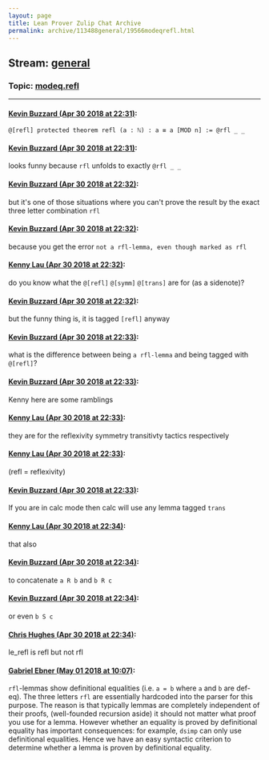 ```yaml
---
layout: page
title: Lean Prover Zulip Chat Archive 
permalink: archive/113488general/19566modeqrefl.html
---
```


## Stream: [general](index.html)
### Topic: [modeq.refl](19566modeqrefl.html)

---

#### [Kevin Buzzard (Apr 30 2018 at 22:31)](https://leanprover.zulipchat.com/#narrow/stream/113488-general/topic/modeq.refl/near/125911585):
`@[refl] protected theorem refl (a : ℕ) : a ≡ a [MOD n] := @rfl _ _`

#### [Kevin Buzzard (Apr 30 2018 at 22:31)](https://leanprover.zulipchat.com/#narrow/stream/113488-general/topic/modeq.refl/near/125911591):
looks funny because `rfl` unfolds to exactly `@rfl _ _`

#### [Kevin Buzzard (Apr 30 2018 at 22:32)](https://leanprover.zulipchat.com/#narrow/stream/113488-general/topic/modeq.refl/near/125911637):
but it's one of those situations where you can't prove the result by the exact three letter combination `rfl`

#### [Kevin Buzzard (Apr 30 2018 at 22:32)](https://leanprover.zulipchat.com/#narrow/stream/113488-general/topic/modeq.refl/near/125911646):
because you get the error `not a rfl-lemma, even though marked as rfl`

#### [Kenny Lau (Apr 30 2018 at 22:32)](https://leanprover.zulipchat.com/#narrow/stream/113488-general/topic/modeq.refl/near/125911647):
do you know what the `@[refl]` `@[symm]` `@[trans]` are for (as a sidenote)?

#### [Kevin Buzzard (Apr 30 2018 at 22:32)](https://leanprover.zulipchat.com/#narrow/stream/113488-general/topic/modeq.refl/near/125911658):
but the funny thing is, it is tagged `[refl]` anyway

#### [Kevin Buzzard (Apr 30 2018 at 22:33)](https://leanprover.zulipchat.com/#narrow/stream/113488-general/topic/modeq.refl/near/125911673):
what is the difference between being `a rfl-lemma` and being tagged with `@[refl]`?

#### [Kevin Buzzard (Apr 30 2018 at 22:33)](https://leanprover.zulipchat.com/#narrow/stream/113488-general/topic/modeq.refl/near/125911678):
Kenny here are some ramblings

#### [Kenny Lau (Apr 30 2018 at 22:33)](https://leanprover.zulipchat.com/#narrow/stream/113488-general/topic/modeq.refl/near/125911683):
they are for the reflexivity symmetry transitivty tactics respectively

#### [Kenny Lau (Apr 30 2018 at 22:33)](https://leanprover.zulipchat.com/#narrow/stream/113488-general/topic/modeq.refl/near/125911686):
(refl = reflexivity)

#### [Kevin Buzzard (Apr 30 2018 at 22:33)](https://leanprover.zulipchat.com/#narrow/stream/113488-general/topic/modeq.refl/near/125911688):
If you are in calc mode then calc will use any lemma tagged `trans`

#### [Kenny Lau (Apr 30 2018 at 22:34)](https://leanprover.zulipchat.com/#narrow/stream/113488-general/topic/modeq.refl/near/125911732):
that also

#### [Kevin Buzzard (Apr 30 2018 at 22:34)](https://leanprover.zulipchat.com/#narrow/stream/113488-general/topic/modeq.refl/near/125911735):
to concatenate `a R b` and `b R c`

#### [Kevin Buzzard (Apr 30 2018 at 22:34)](https://leanprover.zulipchat.com/#narrow/stream/113488-general/topic/modeq.refl/near/125911738):
or even `b S c`

#### [Chris Hughes (Apr 30 2018 at 22:34)](https://leanprover.zulipchat.com/#narrow/stream/113488-general/topic/modeq.refl/near/125911741):
le_refl is refl but not rfl

#### [Gabriel Ebner (May 01 2018 at 10:07)](https://leanprover.zulipchat.com/#narrow/stream/113488-general/topic/modeq.refl/near/125934512):
`rfl`-lemmas show definitional equalities (i.e. `a = b` where `a` and `b` are def-eq).  The three letters `rfl` are essentially hardcoded into the parser for this purpose.  The reason is that typically lemmas are completely independent of their proofs, (well-founded recursion aside) it should not matter what proof you use for a lemma.  However whether an equality is proved by definitional equality has important consequences: for example, `dsimp` can only use definitional equalities.  Hence we have an easy syntactic criterion to determine whether a lemma is proven by definitional equality.

